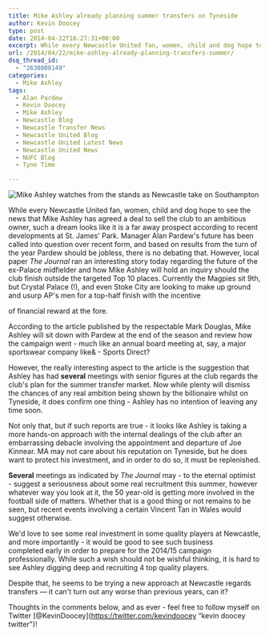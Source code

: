 ```yaml
---
title: Mike Ashley already planning summer transfers on Tyneside
author: Kevin Doocey
type: post
date: 2014-04-22T16:27:31+00:00
excerpt: While every Newcastle United fan, women, child and dog hope to see the news that Mike Ashley has agreed a deal to sell the club to an ambitious owner..
url: /2014/04/22/mike-ashley-already-planning-transfers-summer/
dsq_thread_id:
  - "2630808149"
categories:
  - Mike Ashley
tags:
  - Alan Pardew
  - Kevin Doocey
  - Mike Ashley
  - Newcastle Blog
  - Newcastle Transfer News
  - Newcastle United Blog
  - Newcastle United Latest News
  - Newcastle United News
  - NUFC Blog
  - Tyne Time

---
```

![Mike Ashley watches from the stands as Newcastle take on Southampton](http://www.tynetime.com/wp-content/uploads/2014/04/Mike-Ashley-Newcastle-2014.jpg "Ashley - Is not making sounds of an owner about to sell Newcastle United FC")

While every Newcastle United fan, women, child and dog hope to see the news that Mike Ashley has agreed a deal to sell the club to an ambitious owner, such a dream looks like it is a far away prospect according to recent developments at St. James' Park. Manager Alan Pardew's future has been called into question over recent form, and based on results from the turn of the year Pardew should be jobless, there is no debating that. However, local paper _The Journal_ ran an interesting story today regarding the future of the ex-Palace midfielder and how Mike Ashley will hold an inquiry should the club finish outside the targeted Top 10 places. Currently the Magpies sit 9th, but Crystal Palace (!), and even Stoke City are looking to make up ground and usurp AP's men for a top-half finish with the incentive

of financial reward at the fore.

According to the article published by the respectable Mark Douglas, Mike Ashley will sit down with Pardew at the end of the season and review how the campaign went - much like an annual board meeting at, say, a major sportswear company like& - Sports Direct?

However, the really interesting aspect to the article is the suggestion that Ashley has had **several** meetings with senior figures at the club regards the club's plan for the summer transfer market. Now while plenty will dismiss the chances of any real ambition being shown by the billionaire whilst on Tyneside, it does confirm one thing - Ashley has no intention of leaving any time soon.

Not only that, but if such reports are true - it looks like Ashley is taking a more hands-on approach with the internal dealings of the club after an embarrassing debacle involving the appointment and departure of Joe Kinnear. MA may not care about his reputation on Tyneside, but he does want to protect his investment, and in order to do so, it must be replenished.

**Several** meetings as indicated by _The Journal_ may - to the eternal optimist - suggest a seriousness about some real recruitment this summer, however whatever way you look at it, the 50 year-old is getting more involved in the football side of matters. Whether that is a good thing or not remains to be seen, but recent events involving a certain Vincent Tan in Wales would suggest otherwise.

We'd love to see some real investment in some quality players at Newcastle, and more importantly - it would be good to see such business completed early in order to prepare for the 2014/15 campaign professionally. While such a wish should not be wishful thinking, it is hard to see Ashley digging deep and recruiting 4 top quality players.

Despite that, he seems to be trying a new approach at Newcastle regards transfers — it can't turn out any worse than previous years, can it?

Thoughts in the comments below, and as ever - feel free to follow myself on Twitter [@KevinDoocey](https://twitter.com/kevindoocey “kevin doocey twitter")!
